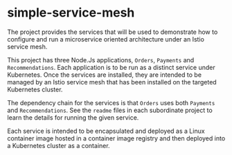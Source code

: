 # simple-service-mesh
The project provides the services that will be used to demonstrate how to configure and run a microservice oriented architecture under an Istio service mesh.

This project has three Node.Js applications, `Orders`, `Payments` and `Recommendations`. Each application is to be run as a distinct service under Kubernetes. Once the services are installed, they are intended to be managed by an Istio service mesh that has been installed on the targeted Kubernetes cluster.

The dependency chain for the services is that `Orders` uses both `Payments` and `Recommendations`. See the `readme` files in each subordinate project to learn the details for running the given service.

Each service is intended to be encapsulated and deployed as a Linux container image hosted in a container image registry and then deployed into a Kubernetes cluster as a container. 
